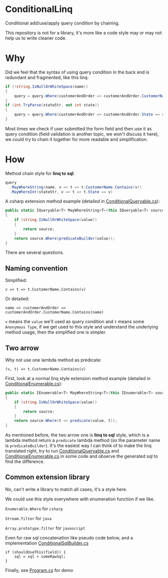 # ConditionalLinq
Conditional add/use/apply query condition by chaining.

This repository is not for a library, it's more like a code style may or may not help us to write cleaner code.

# Why
Did we feel that the syntax of using query condition in the back end is redundant and fragmented, like this linq:

```csharp
if (!string.IsNullOrWhiteSpace(name))
{
    query = query.Where(customerAndOrder => customerAndOrder.CustomerName.Contains(name));
}
if (int.TryParse(stateStr, out int state))
{
    query = query.Where(customerAndOrder => customerAndOrder.State == state);
}
```

Most times we check if user submitted the form field and then use it as query condition (field validation is another topic, we won't discuss it here),
we could try to chain it together for more readable and simplification.

# How
Method chain style for **linq to sql**:

```csharp
query
  .MayWhereString(name, v => t => t.CustomerName.Contains(v))
  .MayWhereInt(stateStr, v => t => t.State == v)
```

A csharp extension method example (detailed in [ConditionalQueryable.cs](./ConditionalQueryable.cs)):

```csharp
public static IQueryable<T> MayWhereString<T>(this IQueryable<T> source, string value, Func<string, Expression<Func<T, bool>>> predicateBuilder)
{
    if (string.IsNullOrWhiteSpace(value))
    {
        return source;
    }
    return source.Where(predicateBuilder(value));
}
```

There are several questions.

## Naming convention
Simplified:

`v => t => t.CustomerName.Contains(v)`

Or detailed:

`name => customerAndOrder => customerAndOrder.CustomerName.Contains(name)`

`v` means the `value` we'll used as query condition and `t` means some `Anonymous Type`, if we get used to this style and understand the underlying method usage,
then the simplified one is simpler.

## Two arrow
Why not use one lambda method as predicate:

`(v, t) => t.CustomerName.Contains(v)`

First, look at a normal linq style extension method example (detailed in [ConditionalEnumerable.cs](./ConditionalEnumerable.cs)):

```csharp
public static IEnumerable<T> MayWhereString<T>(this IEnumerable<T> source, string value, Func<string, T, bool> predicate)
{
    if (string.IsNullOrWhiteSpace(value))
    {
        return source;
    }
    return source.Where(t => predicate(value, t));
}
```

As mentioned before, the two arrow one is **linq to sql** style, which is a lambda method return a `predicate` lambda method (so the parameter name is `predicateBuilder`).
It's the easiest way I can think of to make the linq translated right, try to run [ConditionalQueryable.cs](./ConditionalQueryable.cs) and [ConditionalEnumerable.cs](./ConditionalEnumerable.cs) in some code and observe the generated sql to find the difference.

## Common extension library
No, can't write a library to match all cases, it's a style here.

We could use this style everywhere with enumeration function if we like.

`Enumerable.Where` for `csharp`

`Stream.filter` for `java`

`Array.prototype.filter` for `javascript`

Even for raw sql concatenation like pseudo code below, and a implementation [ConditionalSqlBuilder.cs](./ConditionalSqlBuilder.cs)

```
if (shouldUseThis(field)) {
    sql = sql + someRawSql;
}
```

Finally, see [Program.cs](./Program.cs) for demo
